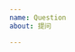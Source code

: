 ```yaml
---
name: Question
about: 提问

---
```


<!-- 请先确保您已在issues里搜索过相关问题, 避免重复 -->
<!--
可在此提出对脚本的一些疑问, 我会尽量回答
附常见问题解答: https://github.com/the1812/Bilibili-Evolved/blob/preview/Q%26A.md
-->